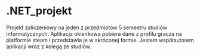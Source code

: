 # .NET_projekt
Projekt zaliczeniowy na jeden z przedmiotów 5 semestru studiów informatycznych. 
Aplikacja okienkowa pobiera dane z profilu gracza na platformie steam i przedstawia je w skróconej formie. 
Jestem współautorem aplikacji wraz z kolegą ze studiów. 

